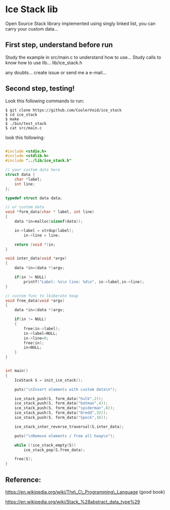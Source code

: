 # Ice Stack lib
Open Source Stack library implemented using singly linked list, you can carry your custom data...


First step, understand before run
--

Study the example in src/main.c to understand how to use...
Study calls to know how to use  lib...  lib/ice\_stack.h

any doubts... create issue or send me a e-mail...

Second step, testing!
--


Look this following commands to run:
```
$ git clone https://github.com/CoolerVoid/ice_stack
$ cd ice_stack
$ make
$ ./bin/test_stack
$ cat src/main.c
```

look this following:
```c

#include <stdio.h>
#include <stdlib.h>
#include "../lib/ice_stack.h"

// your custom data here
struct data {
    char *label;
    int line;
};

typedef struct data data;

// ur custom data
void *form_data(char * label, int line)
{
	data *in=malloc(sizeof(data));

	in->label = strdup(label);
        in->line = line;

	return (void *)in;
}

void inter_data(void *argv)
{
	data *in=(data *)argv;

	if(in != NULL)
		printf("Label: %s\n line: %d\n", in->label,in->line);
}

// custom func to lkiberate heap
void free_data(void *argv)
{
	data *in=(data *)argv;

	if(in != NULL)
	{
		free(in->label);
		in->label=NULL;
		in->line=0;
		free(in);
		in=NULL;
	}
}


int main() 
{
	IceStack S = init_ice_stack();

	puts("\nInsert elements with custom data\n");

	ice_stack_push(S, form_data("hulk",2));
	ice_stack_push(S, form_data("batman",4));
	ice_stack_push(S, form_data("spiderman",8));
	ice_stack_push(S, form_data("Dredd",32));
	ice_stack_push(S, form_data("Spock",16));

	ice_stack_inter_reverse_traversal(S,inter_data);

	puts("\nRemove elements / free all heap\n");

	while (!ice_stack_empty(S))
		ice_stack_pop(S,free_data);

	free(S);
}
```


Reference:
--
https://en.wikipedia.org/wiki/The\_C\_Programming\_Language  (good book)

https://en.wikipedia.org/wiki/Stack_%28abstract_data_type%29
